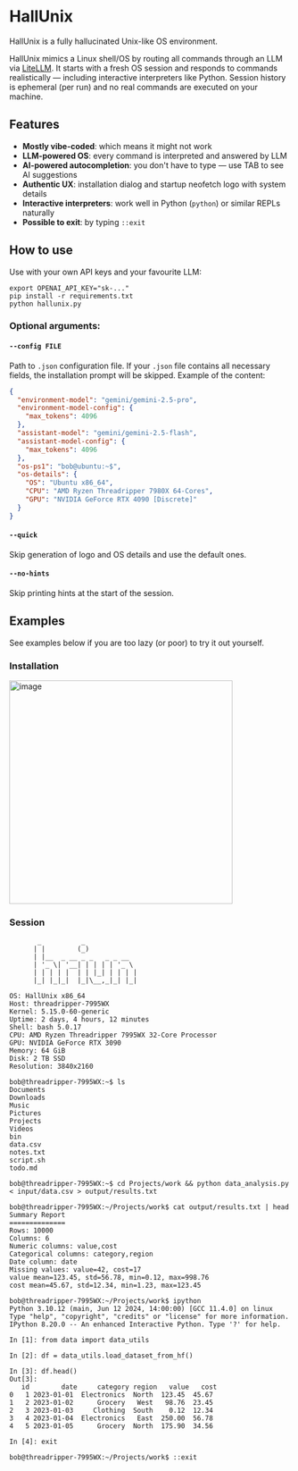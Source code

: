 # HallUnix

HallUnix is a fully hallucinated Unix-like OS environment.

HallUnix mimics a Linux shell/OS by routing all commands through an LLM via [LiteLLM](https://github.com/BerriAI/litellm).
It starts with a fresh OS session and responds to commands realistically — including interactive interpreters like
Python. Session history is ephemeral (per run) and no real commands are executed on your machine.

## Features

- **Mostly vibe-coded**: which means it might not work
- **LLM-powered OS**: every command is interpreted and answered by LLM
- **AI-powered autocompletion**: you don't have to type — use TAB to see AI suggestions
- **Authentic UX**: installation dialog and startup neofetch logo with system details
- **Interactive interpreters**: work well in Python (`python`) or similar REPLs naturally
- **Possible to exit**: by typing `::exit`

## How to use

Use with your own API keys and your favourite LLM:

```
export OPENAI_API_KEY="sk-..."
pip install -r requirements.txt
python hallunix.py
```

### Optional arguments:

#### `--config FILE`

Path to `.json` configuration file.
If your `.json` file contains all necessary fields, the installation prompt will be skipped.
Example of the content:

```json
{
  "environment-model": "gemini/gemini-2.5-pro",
  "environment-model-config": {
    "max_tokens": 4096
  },
  "assistant-model": "gemini/gemini-2.5-flash",
  "assistant-model-config": {
    "max_tokens": 4096
  },
  "os-ps1": "bob@ubuntu:~$",
  "os-details": {
    "OS": "Ubuntu x86_64",
    "CPU": "AMD Ryzen Threadripper 7980X 64-Cores",
    "GPU": "NVIDIA GeForce RTX 4090 [Discrete]"
  }
}
```

#### `--quick`

Skip generation of logo and OS details and use the default ones.

#### `--no-hints`

Skip printing hints at the start of the session.

## Examples

See examples below if you are too lazy (or poor) to try it out yourself.

### Installation
<img width="400" alt="image" src="https://github.com/user-attachments/assets/1477133c-94a6-435d-96e3-fcc718f1c30a" />

### Session
```
       _          _           
      | |        (_)          
      | |__  _ __ _ _   _ _ __ 
      | '_ \| '__| | | | | '_ \ 
      | | | | |  | | |_| | | | |
      |_| |_|_|  |_|\__,_|_| |_|

OS: HallUnix x86_64
Host: threadripper-7995WX  
Kernel: 5.15.0-60-generic  
Uptime: 2 days, 4 hours, 12 minutes  
Shell: bash 5.0.17  
CPU: AMD Ryzen Threadripper 7995WX 32-Core Processor  
GPU: NVIDIA GeForce RTX 3090  
Memory: 64 GiB  
Disk: 2 TB SSD  
Resolution: 3840x2160

bob@threadripper-7995WX:~$ ls
Documents
Downloads
Music
Pictures
Projects
Videos
bin
data.csv
notes.txt
script.sh
todo.md

bob@threadripper-7995WX:~$ cd Projects/work && python data_analysis.py < input/data.csv > output/results.txt

bob@threadripper-7995WX:~/Projects/work$ cat output/results.txt | head
Summary Report
==============
Rows: 10000
Columns: 6
Numeric columns: value,cost
Categorical columns: category,region
Date column: date
Missing values: value=42, cost=17
value mean=123.45, std=56.78, min=0.12, max=998.76
cost mean=45.67, std=12.34, min=1.23, max=123.45

bob@threadripper-7995WX:~/Projects/work$ ipython
Python 3.10.12 (main, Jun 12 2024, 14:00:00) [GCC 11.4.0] on linux
Type "help", "copyright", "credits" or "license" for more information.
IPython 8.20.0 -- An enhanced Interactive Python. Type '?' for help.

In [1]: from data import data_utils

In [2]: df = data_utils.load_dataset_from_hf()

In [3]: df.head()
Out[3]: 
   id        date     category region   value   cost
0   1 2023-01-01  Electronics  North  123.45  45.67
1   2 2023-01-02      Grocery   West   98.76  23.45
2   3 2023-01-03     Clothing  South    0.12  12.34
3   4 2023-01-04  Electronics   East  250.00  56.78
4   5 2023-01-05      Grocery  North  175.90  34.56

In [4]: exit

bob@threadripper-7995WX:~/Projects/work$ ::exit
```
